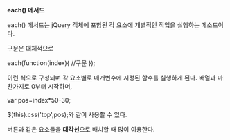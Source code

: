 **each() 메서드**

each() 메서드는 jQuery 객체에 포함된 각 요소에 개별적인 작업을 
실행하는 메소드이다.

구문은 대체적으로 

each(function(index){
    //구문
});

이런 식으로 구성되며 각 요소별로 매개변수에 지정된 함수를 실행하게 된다.
배열과 마찬가지로 0부터 시작하며,

var pos=index*50-30;

$(this).css('top',pos);와 같이 사용할 수 있다.


버튼과 같은 요소들을 **대각선**으로 배치할 때 많이 이용한다.
